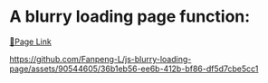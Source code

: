 # A blurry loading page function:

[🔗Page Link](https://fanpeng-l.github.io/js-blurry-loading-page/)

https://github.com/Fanpeng-L/js-blurry-loading-page/assets/90544605/36b1eb56-ee6b-412b-bf86-df5d7cbe5cc1
